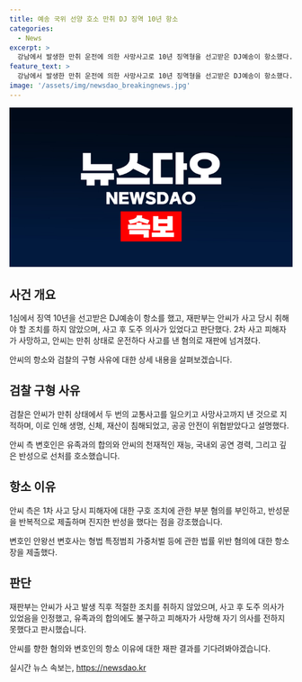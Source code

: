 ```yaml
---
title: 예송 국위 선양 호소 만취 DJ 징역 10년 항소
categories:
  - News
excerpt: >
  강남에서 발생한 만취 운전에 의한 사망사고로 10년 징역형을 선고받은 DJ예송이 항소했다. 1차 사고 시 피해자를 도와주지 않고 도주한 것과 혈중 알코올 농도가 높았던 점 등을 지적받았으며, 2차 사고로 인해 피해자가 사망하면서 합의한 적이 있음에도 불구하고 사고를 일으킨 사실을 경례 받았다. 변호측은 유족과의 합의, 반성문 제출 등을 언급하며 선처를 호소했다.
feature_text: >
  강남에서 발생한 만취 운전에 의한 사망사고로 10년 징역형을 선고받은 DJ예송이 항소했다. 1차 사고 시 피해자를 도와주지 않고 도주한 것과 혈중 알코올 농도가 높았던 점 등을 지적받았으며, 2차 사고로 인해 피해자가 사망하면서 합의한 적이 있음에도 불구하고 사고를 일으킨 사실을 경례 받았다. 변호측은 유족과의 합의, 반성문 제출 등을 언급하며 선처를 호소했다.
image: '/assets/img/newsdao_breakingnews.jpg'
---
```


<p><img src="/assets/img/newsdao_breakingnews.jpg" alt="cryptoinkorea 속보" /></p>

<h2 data-ke-size="size26">사건 개요</h2>

<p>1심에서 징역 10년을 선고받은 DJ예송이 항소를 했고, 재판부는 안씨가 사고 당시 취해야 할 조치를 하지 않았으며, 사고 후 도주 의사가 있었다고 판단했다. 2차 사고 피해자가 사망하고, 안씨는 만취 상태로 운전하다 사고를 낸 혐의로 재판에 넘겨졌다.</p>

<p data-ke-size="size16">
안씨의 항소와 검찰의 구형 사유에 대한 상세 내용을 살펴보겠습니다.
</p>

<h2 data-ke-size="size26">검찰 구형 사유</h2>

<p>검찰은 안씨가 만취 상태에서 두 번의 교통사고를 일으키고 사망사고까지 낸 것으로 지적하며, 이로 인해 생명, 신체, 재산이 침해되었고, 공공 안전이 위협받았다고 설명했다.</p>

<p data-ke-size="size16">
안씨 측 변호인은 유족과의 합의와 안씨의 천재적인 재능, 국내외 공연 경력, 그리고 깊은 반성으로 선처를 호소했습니다.
</p>

<h2 data-ke-size="size26">항소 이유</h2>

<p>안씨 측은 1차 사고 당시 피해자에 대한 구호 조치에 관한 부분 혐의를 부인하고, 반성문을 반복적으로 제출하며 진지한 반성을 했다는 점을 강조했습니다.</p>

<p data-ke-size="size16">
변호인 안왕선 변호사는 형법 특정범죄 가중처벌 등에 관한 법률 위반 혐의에 대한 항소장을 제출했다.
</p>

<h2 data-ke-size="size26">판단</h2>

<p>재판부는 안씨가 사고 발생 직후 적절한 조치를 취하지 않았으며, 사고 후 도주 의사가 있었음을 인정했고, 유족과의 합의에도 불구하고 피해자가 사망해 자기 의사를 전하지 못했다고 판시했습니다.</p>

<p data-ke-size="size16">
안씨를 향한 혐의와 변호인의 항소 이유에 대한 재판 결과를 기다려봐야겠습니다.
</p>
실시간 뉴스 속보는, <a href="https://newsdao.kr" rel="dofollow">https://newsdao.kr</a>


